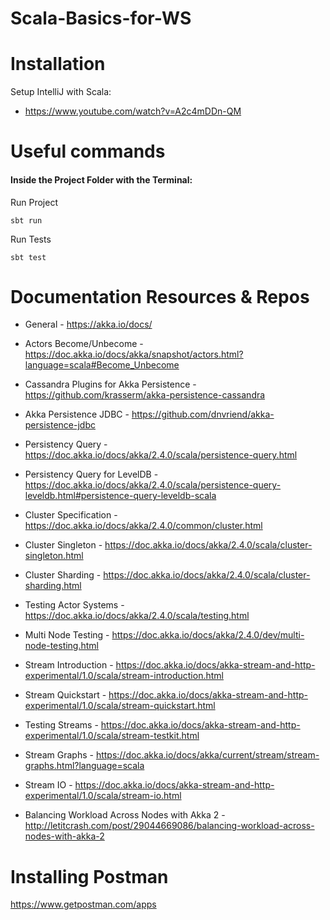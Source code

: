 # Scala-Basics-for-WS

# Installation 
Setup IntelliJ with Scala:
- https://www.youtube.com/watch?v=A2c4mDDn-QM

# Useful commands
#### Inside the Project Folder with the Terminal:

Run Project
```
sbt run
```
Run Tests
```
sbt test
```

# Documentation Resources & Repos
- General                                 - https://akka.io/docs/
- Actors Become/Unbecome                  - https://doc.akka.io/docs/akka/snapshot/actors.html?language=scala#Become_Unbecome

- Cassandra Plugins for Akka Persistence  - https://github.com/krasserm/akka-persistence-cassandra 
- Akka Persistence JDBC                   - https://github.com/dnvriend/akka-persistence-jdbc
- Persistency Query                       - https://doc.akka.io/docs/akka/2.4.0/scala/persistence-query.html
- Persistency Query for LevelDB           - https://doc.akka.io/docs/akka/2.4.0/scala/persistence-query-leveldb.html#persistence-query-leveldb-scala

- Cluster Specification                   - https://doc.akka.io/docs/akka/2.4.0/common/cluster.html
- Cluster Singleton                       - https://doc.akka.io/docs/akka/2.4.0/scala/cluster-singleton.html
- Cluster Sharding                        - https://doc.akka.io/docs/akka/2.4.0/scala/cluster-sharding.html

- Testing Actor Systems                   - https://doc.akka.io/docs/akka/2.4.0/scala/testing.html
- Multi Node Testing                      - https://doc.akka.io/docs/akka/2.4.0/dev/multi-node-testing.html

- Stream Introduction                     - https://doc.akka.io/docs/akka-stream-and-http-experimental/1.0/scala/stream-introduction.html
- Stream Quickstart                       - https://doc.akka.io/docs/akka-stream-and-http-experimental/1.0/scala/stream-quickstart.html
- Testing Streams                         - https://doc.akka.io/docs/akka-stream-and-http-experimental/1.0/scala/stream-testkit.html
- Stream Graphs                           - https://doc.akka.io/docs/akka/current/stream/stream-graphs.html?language=scala
- Stream IO                               - https://doc.akka.io/docs/akka-stream-and-http-experimental/1.0/scala/stream-io.html

- Balancing Workload Across Nodes with Akka 2 - http://letitcrash.com/post/29044669086/balancing-workload-across-nodes-with-akka-2

# Installing Postman
https://www.getpostman.com/apps


